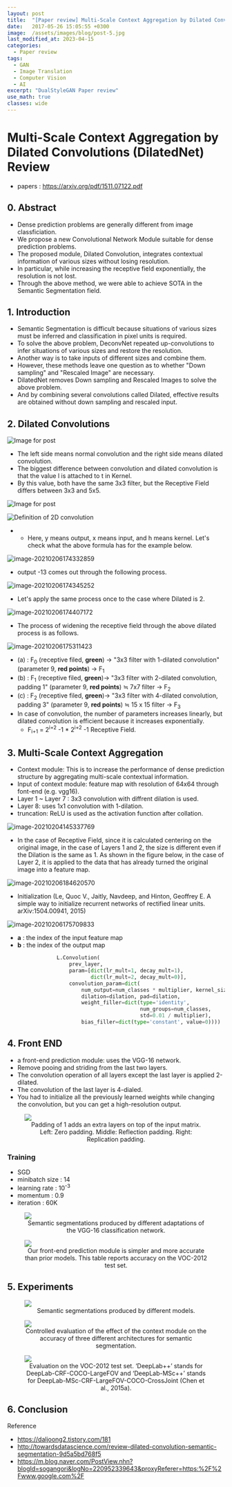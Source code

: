 ```yaml
---
layout: post
title:  "[Paper review] Multi-Scale Context Aggregation by Dilated Convolutions (DilatedNet)"
date:   2017-05-26 15:05:55 +0300
image:  /assets/images/blog/post-5.jpg
last_modified_at: 2023-04-15
categories:
  - Paper review
tags:
  - GAN
  - Image Translation
  - Computer Vision
  - AI
excerpt: "DualStyleGAN Paper review"
use_math: true
classes: wide
---
```


# Multi-Scale Context Aggregation by Dilated Convolutions (DilatedNet) Review

- papers : https://arxiv.org/pdf/1511.07122.pdf

## 0. Abstract 

- Dense prediction problems are generally different from image classficiation.
- We propose a new Convolutional Network Module suitable for dense prediction problems.
- The proposed module, Dilated Convolution, integrates contextual information of various sizes without losing resolution.
- In particular, while increasing the receptive field exponentially, the resolution is not lost.
- Through the above method, we were able to achieve SOTA in the Semantic Segmentation field.

## 1. Introduction

- Semantic Segmentation is difficult because situations of various sizes must be inferred and classification in pixel units is required.
- To solve the above problem, DeconvNet repeated up-convolutions to infer situations of various sizes and restore the resolution.
- Another way is to take inputs of different sizes and combine them.
- However, these methods leave one question as to whether "Down sampling" and "Rescaled Image" are necessary.
- DilatedNet removes Down sampling and Rescaled Images to solve the above problem.
- And by combining several convolutions called Dilated, effective results are obtained without down sampling and rescaled input.

## 2. Dilated Convolutions

![Image for post](https://drive.google.com/uc?export=view&id=1f3IfdgpOVJWS6nUXpdMVYd3uzACqxuF7)

- The left side means normal convolution and the right side means dilated convolution.
- The biggest difference between convolution and dilated convolution is that the value l is attached to t in Kernel.
- By this value, both have the same 3x3 filter, but the Receptive Field differs between 3x3 and 5x5.

![Image for post](https://drive.google.com/uc?export=view&id=1geLZH_nPYp_OJ86gcI8ha--powr3D3A1)

![Definition of 2D convolution](https://drive.google.com/uc?export=view&id=1ZFdEsJz2mGTwCpNnHyOZ2GyEcRWULMBA)

- - Here, y means output, x means input, and h means kernel. Let's check what the above formula has for the example below.

![image-20210206174332859](https://drive.google.com/uc?export=view&id=1BmLeac42wHc0qbdesRYGunFxg2TZoCVp)

- output -13 comes out through the following process.

![image-20210206174345252](https://drive.google.com/uc?export=view&id=1-J0lNXXKzPxZAp5tNVoeVoq7ihdvSHml)

- Let's apply the same process once to the case where Dilated is 2.

![image-20210206174407172](https://drive.google.com/uc?export=view&id=1SUXQXCbReO3WoH994T1UPUw6st5Xom_R)

- The process of widening the receptive field through the above dilated process is as follows.

![image-20210206175311423](https://drive.google.com/uc?export=view&id=1j91Ij_0cpgY_hmvLmRjSECtro_BLB7Ao)

- (a) : F<sub>0</sub> (receptive filed, **green**) → "3x3 filter with 1-dilated convolution" (parameter 9, **red points**) → F<sub>1</sub>
- (b) : F<sub>1</sub> (receptive filed, **green**)→ "3x3 filter with 2-dilated convolution, padding 1" (parameter 9, **red points**) ≒ 7x7 filter → F<sub>2</sub>
- (c) : F<sub>2</sub> (receptive filed, **green**)→ "3x3 filter with 4-dilated convolution, padding 3" (parameter 9, **red points**) ≒ 15 x 15 filter → F<sub>3</sub>
- In case of convolution, the number of parameters increases linearly, but dilated convolution is efficient because it increases exponentially.
   - F<sub>i+1</sub> = 2<sup>i+2</sup> -1 * 2<sup>i+2</sup> -1 Receptive Field.



## 3. Multi-Scale Context Aggregation 

- Context module: This is to increase the performance of dense prediction structure by aggregating multi-scale contextual information.
- Input of context module: feature map with resolution of 64x64 through font-end (e.g. vgg16).
- Layer 1 ~ Layer 7 : 3x3 convolution with diffrent dilation is used.
- Layer 8: uses 1x1 convolution with 1-dilation.
- truncation: ReLU is used as the activation function after collation.

![image-20210204145337769](https://drive.google.com/uc?export=view&id=1C4kK5I__amtwTpil4IigX3r1ar4y1kLp)

- In the case of Receptive Field, since it is calculated centering on the original image, in the case of Layers 1 and 2, the size is different even if the Dilation is the same as 1. As shown in the figure below, in the case of Layer 2, it is applied to the data that has already turned the original image into a feature map.

![image-20210206184620570](https://drive.google.com/uc?export=view&id=1Gj676fyGBo4Bd890OvFVyVTfO1dMnct0)

- Initialization (Le, Quoc V., Jaitly, Navdeep, and Hinton, Geoffrey E. A simple way to initialize recurrent networks of rectified linear units. arXiv:1504.00941, 2015)

![image-20210206175709833](https://drive.google.com/uc?export=view&id=1pWsFGXrsBRd5uehjRilqaOztFwYrW_OY)

- **a** : the index of the input feature map
- **b** : the index of the output map

```python
                L.Convolution(
                    prev_layer,
                    param=[dict(lr_mult=1, decay_mult=1),
                           dict(lr_mult=2, decay_mult=0)],
                    convolution_param=dict(
                        num_output=num_classes * multiplier, kernel_size=3,
                        dilation=dilation, pad=dilation,
                        weight_filler=dict(type='identity',
                                           num_groups=num_classes,
                                           std=0.01 / multiplier),
                        bias_filler=dict(type='constant', value=0))))
```



## 4. Front END 

- a front-end prediction module: uses the VGG-16 network.
- Remove pooing and striding from the last two layers.
- The convolution operation of all layers except the last layer is applied 2-dilated.
- The convolution of the last layer is 4-dialed.
- You had to initialize all the previously learned weights while changing the convolution, but you can get a high-resolution output.

<figure> 
    <img src='https://drive.google.com/uc?export=view&id=1p9bfesQP_1pHtCtWjNm0qWho903kZOVH' />
    <figcaption><div style="text-align:center">Padding of 1 adds an extra layers on top of the input matrix. Left: Zero padding. Middle: Reflection padding. Right: Replication padding.
</div></figcaption>
</figure>



### Training 

- SGD
- minibatch size : 14
- learning rate : 10<sup>-3</sup>
- momentum : 0.9
- iteration : 60K

<figure> 
    <img src='https://drive.google.com/uc?export=view&id=1iaXiihE_GBsAFNURsNkGfLoWgBajXu_f' /><br>
    <figcaption><div style="text-align:center">Semantic segmentations produced by different adaptations of the VGG-16 classification network.
</div></figcaption>
</figure>

<figure> 
    <img src='https://drive.google.com/uc?export=view&id=1SiU_zFWNU2DbPqHFsqrYJVMmFSLTzo17' /><br>
    <figcaption><div style="text-align:center">Our front-end prediction module is simpler and more accurate than prior models. This table reports accuracy on the VOC-2012 test set.</div></figcaption>
</figure>



## 5. Experiments 

<figure> 
    <img src='https://drive.google.com/uc?export=view&id=1aIQt7PTuJwy2f6lI1m6gnsFctU9VSSbL' /><br>
    <figcaption><div style="text-align:center">Semantic segmentations produced by different models.</div></figcaption>
</figure>

<figure> 
    <img src='https://drive.google.com/uc?export=view&id=19LgLEfY7To167AtbzhnTWyQT84A19ZFu' /><br>
    <figcaption><div style="text-align:center">Controlled evaluation of the effect of the context module on the accuracy of three different architectures for semantic segmentation.</div></figcaption>
</figure>

<figure> 
    <img src='https://drive.google.com/uc?export=view&id=1F6QoDinG0nb_xuTRQ8NU2PuuybJ3Vu5c' /><br>
    <figcaption><div style="text-align:center">Evaluation on the VOC-2012 test set. ‘DeepLab++’ stands for DeepLab-CRF-COCO-LargeFOV and ‘DeepLab-MSc++’ stands for DeepLab-MSc-CRF-LargeFOV-COCO-CrossJoint (Chen et al., 2015a).</div></figcaption>
</figure>



## 6. Conclusion 



Reference 

- https://daljoong2.tistory.com/181
- http://towardsdatascience.com/review-dilated-convolution-semantic-segmentation-9d5a5bd768f5
- https://m.blog.naver.com/PostView.nhn?blogId=sogangori&logNo=220952339643&proxyReferer=https:%2F%2Fwww.google.com%2F


